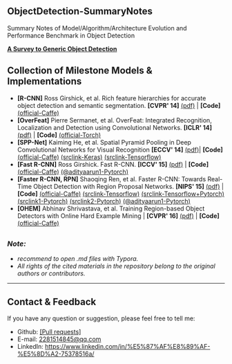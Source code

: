 ## ObjectDetection-SummaryNotes
Summary Notes of Model/Algorithm/Architecture Evolution and Performance Benchmark in Object Detection

[**A Survey to Generic Object Detection**](https://github.com/mikelu-shanghai/ObjectDetection-SummaryNotes/blob/master/GenericObjectDetection/Survey2GenericObjectDetection.md)

## Collection of Milestone Models & Implementations

- **[R-CNN]** Ross Girshick, et al. Rich feature hierarchies for accurate object detection and semantic segmentation. **[CVPR' 14]** [(pdf)](https://arxiv.org/pdf/1311.2524.pdf) | **[Code]** [(official-Caffe)](https://github.com/rbgirshick/rcnn) 
- **[OverFeat]** Pierre Sermanet, et al. OverFeat: Integrated Recognition, Localization and Detection using Convolutional Networks. **[ICLR' 14]** [(pdf)](https://arxiv.org/pdf/1312.6229.pdf) |  **[Code]** [(official-Torch)](https://github.com/sermanet/OverFeat) 
- **[SPP-Net]** Kaiming He, et al. Spatial Pyramid Pooling in Deep Convolutional Networks for Visual Recognition **[ECCV' 14]**  [(pdf)](https://arxiv.org/pdf/1406.4729.pdf)| **[Code]** [(official-Caffe)](https://github.com/ShaoqingRen/SPP_net)  [(srclink-Keras)](https://github.com/yhenon/keras-spp)  [(srclink-Tensorflow)](https://github.com/peace195/sppnet)
- **[Fast R-CNN]** Ross Girshick. Fast R-CNN. **[ICCV' 15]** [(pdf)](https://arxiv.org/pdf/1504.08083.pdf) | **[Code]** [(official-Caffe)](https://github.com/rbgirshick/fast-rcnn) [(@adityaarun1-Pytorch)](https://github.com/adityaarun1/pytorch_fast-er_rcnn)
- **[Faster R-CNN, RPN]** Shaoqing Ren, et al. Faster R-CNN: Towards Real-Time Object Detection with Region Proposal Networks.  **[NIPS' 15]** [(pdf)](https://arxiv.org/pdf/1506.01497.pdf) | **[Code]**  [(official-Caffe)](https://github.com/rbgirshick/py-faster-rcnn)  [(srclink-Tensorflow)](https://github.com/endernewton/tf-faster-rcnn)  [(srclink-Tensorflow+Pytorch)](https://github.com/ruotianluo/pytorch-faster-rcnn) [(srclink1-Pytorch)](https://github.com/longcw/faster_rcnn_pytorch) [(srclink2-Pytorch)](https://github.com/jwyang/faster-rcnn.pytorch) [(@adityaarun1-Pytorch)](https://github.com/adityaarun1/pytorch_fast-er_rcnn)
- **[OHEM]** Abhinav Shrivastava, et al. Training Region-based Object Detectors with Online Hard Example Mining | **[CVPR' 16]** [(pdf)](https://arxiv.org/pdf/1604.03540.pdf)  | **[Code]** [(official-Caffe)](https://github.com/abhi2610/ohem) 

##
### *Note:*
- *recommend to open .md files with Typora.*
- *All rights of the cited materials in the repository belong to the original authors or contributors.*

---
## Contact & Feedback
If you have any question or suggestion, please feel free to tell me:
- Github: [[Pull requests]](https://github.com/mikelu-shanghai/ObjectDetection-SummaryNotes/pulls)
- E-mail: 2281514845@qq.com
- LinkedIn: https://www.linkedin.com/in/%E5%87%AF%E8%89%AF-%E5%8D%A2-75378516a/
